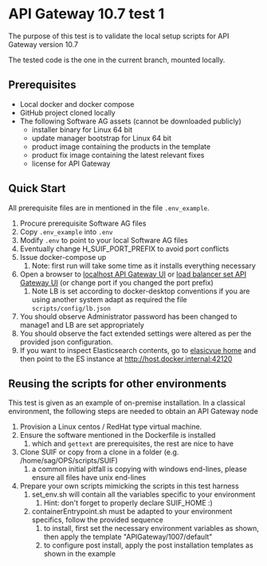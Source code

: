 # API Gateway 10.7 test 1

The purpose of this test is to validate the local setup scripts for API Gateway version 10.7

The tested code is the one in the current branch, mounted locally.

## Prerequisites

- Local docker and docker compose
- GitHub project cloned locally
- The following Software AG assets (cannot be downloaded publicly)
  - installer binary for Linux 64 bit
  - update manager bootstrap for Linux 64 bit
  - product image containing the products in the template
  - product fix image containing the latest relevant fixes
  - license for API Gateway

## Quick Start

All prerequisite files are in mentioned in the file `.env_example`.

1. Procure prerequisite Software AG files
2. Copy `.env_example` into `.env`
3. Modify `.env` to point to your local Software AG files
4. Eventually change H_SUIF_PORT_PREFIX to avoid port conflicts
5. Issue docker-compose up
   1. Note: first run will take some time as it installs everything necessary
6. Open a browser to [localhost API Gateway UI](http://localhost:42172) or [load balancer set API Gateway UI](http://host.docker.internal:42172) (or change port if you changed the port prefix)
   1. Note LB is set according to docker-desktop conventions if you are using another system adapt as required the file `scripts/config/lb.json`
7. You should observe Administrator password has been changed to manage1 and LB are set appropriately
8. You should observe the fact extended settings were altered as per the provided json configuration.
9. If you want to inspect Elasticsearch contents, go to [elasicvue home](http://host.docker.internal:42180) and then point to the ES instance at http://host.docker.internal:42120

## Reusing the scripts for other environments

This test is given as an example of on-premise installation. In a classical environment, the following steps are needed to obtain an API Gateway node

1. Provision a Linux centos / RedHat type virtual machine.
2. Ensure the software mentioned in the Dockerfile is installed
   1. which and `gettext` are prerequisites, the rest are nice to have
3. Clone SUIF or copy from a clone in a folder (e.g. /home/sag/OPS/scripts/SUIF)
   1. a common initial pitfall is copying with windows end-lines, please ensure all files have unix end-lines
4. Prepare your own scripts mimicking the scripts in this test harness
   1. set_env.sh will contain all the variables specific to your environment
      1. Hint: don't forget to properly declare SUIF_HOME :)
   2. containerEntrypoint.sh must be adapted to your environment specifics, follow the provided sequence
      1. to install, first set the necessary environment variables as shown, then apply the template "APIGateway/1007/default"
      2. to configure post install, apply the post installation templates as shown in the example
